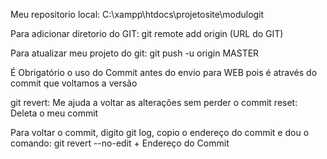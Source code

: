Meu repositorio local: C:\xampp\htdocs\projetosite\modulogit

Para adicionar diretorio do GIT:
	git remote add origin (URL do GIT)

Para atualizar meu projeto do git:
	git push -u origin MASTER

É Obrigatório o uso do Commit antes do envio para WEB pois é através do commit que voltamos a versão

git revert: Me ajuda a voltar as alterações sem perder o commit
	reset: Deleta o meu commit

Para voltar o commit, digito git log, copio o endereço do commit e dou o comando: git revert --no-edit + Endereço do Commit

